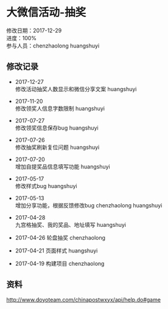 # 大微信活动-抽奖
修改日期：2017-12-29  
进度：100%  
参与人员：chenzhaolong huangshuyi

## 修改记录 
- 2017-12-27   
修改活动抽奖人数显示和微信分享文案 huangshuyi 

- 2017-11-20   
修改领奖人信息字数限制 huangshuyi 

- 2017-07-27   
修改领奖信息保存bug huangshuyi 

- 2017-07-26   
修改抽奖刷新复位问题 huangshuyi 

- 2017-07-20   
增加自提奖品信息填写功能 huangshuyi 

- 2017-05-17   
修改样式bug huangshuyi   

- 2017-05-13   
增加分享功能，根据反馈修改bug chenzhaolong huangshuyi   

- 2017-04-28   
九宫格抽奖、我的奖品、地址填写 huangshuyi   

- 2017-04-26
轮盘抽奖 chenzhaolong

- 2017-04-21
页面样式 huangshuyi

- 2017-04-19
构建项目 chenzhaolong


## 资料
http://www.doyoteam.com/chinapostwxyx/api/help.do#game
